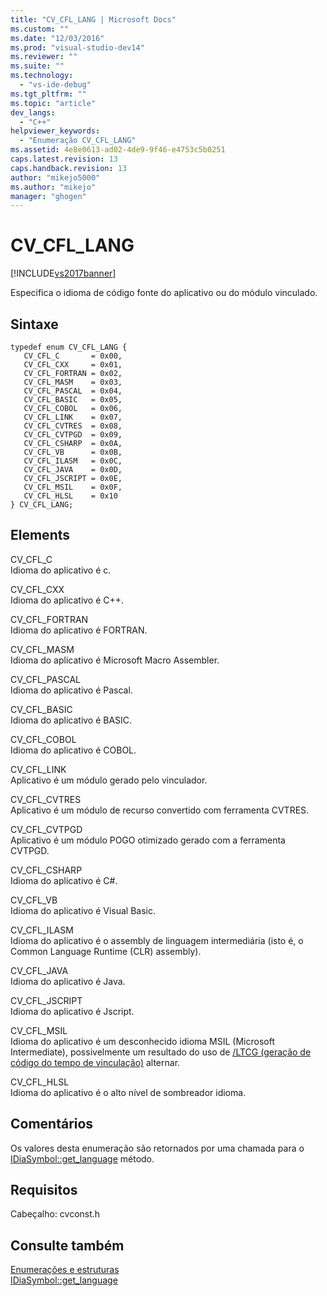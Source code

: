 ```yaml
---
title: "CV_CFL_LANG | Microsoft Docs"
ms.custom: ""
ms.date: "12/03/2016"
ms.prod: "visual-studio-dev14"
ms.reviewer: ""
ms.suite: ""
ms.technology: 
  - "vs-ide-debug"
ms.tgt_pltfrm: ""
ms.topic: "article"
dev_langs: 
  - "C++"
helpviewer_keywords: 
  - "Enumeração CV_CFL_LANG"
ms.assetid: 4e8e0613-ad02-4de9-9f46-e4753c5b0251
caps.latest.revision: 13
caps.handback.revision: 13
author: "mikejo5000"
ms.author: "mikejo"
manager: "ghogen"
---
```

# CV_CFL_LANG
[!INCLUDE[vs2017banner](../../code-quality/includes/vs2017banner.md)]

Especifica o idioma de código fonte do aplicativo ou do módulo vinculado.  
  
## Sintaxe  
  
```cpp#  
typedef enum CV_CFL_LANG {   
   CV_CFL_C       = 0x00,  
   CV_CFL_CXX     = 0x01,  
   CV_CFL_FORTRAN = 0x02,  
   CV_CFL_MASM    = 0x03,  
   CV_CFL_PASCAL  = 0x04,  
   CV_CFL_BASIC   = 0x05,  
   CV_CFL_COBOL   = 0x06,  
   CV_CFL_LINK    = 0x07,  
   CV_CFL_CVTRES  = 0x08,  
   CV_CFL_CVTPGD  = 0x09,  
   CV_CFL_CSHARP  = 0x0A,  
   CV_CFL_VB      = 0x0B,  
   CV_CFL_ILASM   = 0x0C,  
   CV_CFL_JAVA    = 0x0D,  
   CV_CFL_JSCRIPT = 0x0E,  
   CV_CFL_MSIL    = 0x0F,  
   CV_CFL_HLSL    = 0x10  
} CV_CFL_LANG;  
```  
  
## Elements  
 CV\_CFL\_C  
 Idioma do aplicativo é c.  
  
 CV\_CFL\_CXX  
 Idioma do aplicativo é C\+\+.  
  
 CV\_CFL\_FORTRAN  
 Idioma do aplicativo é FORTRAN.  
  
 CV\_CFL\_MASM  
 Idioma do aplicativo é Microsoft Macro Assembler.  
  
 CV\_CFL\_PASCAL  
 Idioma do aplicativo é Pascal.  
  
 CV\_CFL\_BASIC  
 Idioma do aplicativo é BASIC.  
  
 CV\_CFL\_COBOL  
 Idioma do aplicativo é COBOL.  
  
 CV\_CFL\_LINK  
 Aplicativo é um módulo gerado pelo vinculador.  
  
 CV\_CFL\_CVTRES  
 Aplicativo é um módulo de recurso convertido com ferramenta CVTRES.  
  
 CV\_CFL\_CVTPGD  
 Aplicativo é um módulo POGO otimizado gerado com a ferramenta CVTPGD.  
  
 CV\_CFL\_CSHARP  
 Idioma do aplicativo é C\#.  
  
 CV\_CFL\_VB  
 Idioma do aplicativo é Visual Basic.  
  
 CV\_CFL\_ILASM  
 Idioma do aplicativo é o assembly de linguagem intermediária \(isto é, o Common Language Runtime \(CLR\) assembly\).  
  
 CV\_CFL\_JAVA  
 Idioma do aplicativo é Java.  
  
 CV\_CFL\_JSCRIPT  
 Idioma do aplicativo é Jscript.  
  
 CV\_CFL\_MSIL  
 Idioma do aplicativo é um desconhecido idioma MSIL \(Microsoft Intermediate\), possivelmente um resultado do uso de [\/LTCG \(geração de código do tempo de vinculação\)](/visual-cpp/build/reference/ltcg-link-time-code-generation) alternar.  
  
 CV\_CFL\_HLSL  
 Idioma do aplicativo é o alto nível de sombreador idioma.  
  
## Comentários  
 Os valores desta enumeração são retornados por uma chamada para o [IDiaSymbol::get\_language](../Topic/IDiaSymbol::get_language.md) método.  
  
## Requisitos  
 Cabeçalho: cvconst.h  
  
## Consulte também  
 [Enumerações e estruturas](../../debugger/debug-interface-access/enumerations-and-structures.md)   
 [IDiaSymbol::get\_language](../Topic/IDiaSymbol::get_language.md)